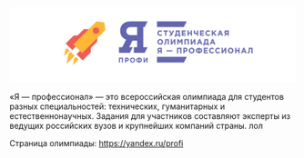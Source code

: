 ![Image alt](https://github.com/ArtemAvanesov/I-Profi-2020-Olimps/raw/master/iprofi_logo.jpg)

«Я — профессионал» — это всероссийская олимпиада для студентов разных специальностей: технических, гуманитарных и естественнонаучных.
Задания для участников составляют эксперты из ведущих российских вузов и крупнейших компаний страны. лол 

Страница олимпиады: https://yandex.ru/profi
